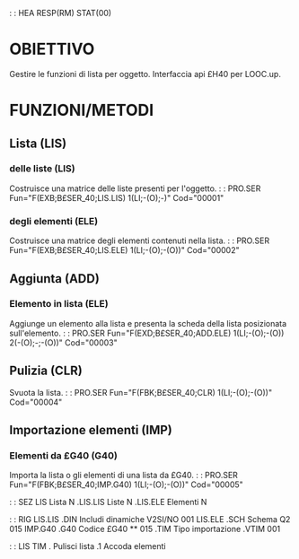  :  : HEA RESP(RM) STAT(00)

# OBIETTIVO
Gestire le funzioni di lista per oggetto.
Interfaccia api £H40 per LOOC.up.

# FUNZIONI/METODI

## Lista (LIS)
### delle liste (LIS)
Costruisce una matrice delle liste presenti per l'oggetto.
 :  : PRO.SER Fun="F(EXB;B£SER_40;LIS.LIS) 1(LI;-(O);-)" Cod="00001"

### degli elementi (ELE)
Costruisce una matrice degli elementi contenuti nella lista.
 :  : PRO.SER Fun="F(EXB;B£SER_40;LIS.ELE) 1(LI;-(O);-(O))" Cod="00002"

## Aggiunta (ADD)
### Elemento in lista (ELE)
Aggiunge un elemento alla lista e presenta la scheda della lista posizionata sull'elemento.
 :  : PRO.SER Fun="F(EXD;B£SER_40;ADD.ELE) 1(LI;-(O);-(O)) 2(-(O);-;-(O))" Cod="00003"

## Pulizia (CLR)
Svuota la lista.
 :  : PRO.SER Fun="F(FBK;B£SER_40;CLR) 1(LI;-(O);-(O))" Cod="00004"

## Importazione elementi (IMP)
### Elementi da £G40 (G40)
Importa la lista o gli elementi di una lista da £G40.
 :  : PRO.SER Fun="F(FBK;B£SER_40;IMP.G40) 1(LI;-(O);-(O))" Cod="00005"

 :  : SEZ
LIS            Lista          N
.LIS.LIS        Liste         N
.LIS.ELE        Elementi      N

 :  : RIG
LIS.LIS
.DIN     Includi dinamiche              V2SI/NO                 001
LIS.ELE
.SCH     Schema                         Q2                      015
IMP.G40
.G40     Codice £G40                    **                      015
.TIM     Tipo importazione              .VTIM                   001

 :  : LIS
TIM
.               Pulisci lista
.1              Accoda elementi
